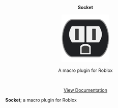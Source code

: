 <div align="center">
    <p><b>Socket</b></p>
	<img src=".moonwave/static/square_logo.png" alt="Socket" height="150" />
    <p>A macro plugin for Roblox</p>
	<br>
	<p><a href="https://joelbrd.github.io/Socket/">View Documentation</a></p>
</div>

**Socket**; a macro plugin for Roblox
